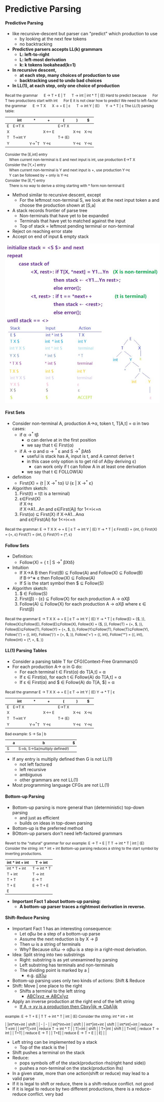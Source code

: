 # Predictive Parsing
#### Predictive Parsing
- like recursive-descent but parser can "predict" which production to use
    + by looking at the next few tokens
    + no backtracking
- **Predictive parsers accepts LL(k) grammars**
    + **L: left-to-right**
    + **L: left-most derivation**
    + **k: k tokens lookahead(k=1)**
- **In recursive descent,**
    + **at each step, many choices of production to use**
    + **backtracking used to undo bad choices**
- **In LL(1), at each step, only one choice of production**

<small>
Recall the grammar  
&nbsp;&nbsp;&nbsp;&nbsp; E → T + E | T  
&nbsp;&nbsp;&nbsp;&nbsp; T → int | int * T | (E)  
Hard to predict because  
&nbsp;&nbsp;&nbsp;&nbsp; For T two productions start with int  
&nbsp;&nbsp;&nbsp;&nbsp; For E it is not clear how to predict  
We need to left-factor the grammar  
&nbsp;&nbsp;&nbsp;&nbsp; E → T X  
&nbsp;&nbsp;&nbsp;&nbsp; X → + E | ε  
&nbsp;&nbsp;&nbsp;&nbsp; T → int Y | (E)  
&nbsp;&nbsp;&nbsp;&nbsp; Y → * T | ε  
The LL(1) parsing table:  

|  | int | \* | \+ | ( | ) | $ |
| - | - | - | - | - | - | - | 
| E | E→T X |  |  | E→T X |  |  |
| X |  |  | X→+ E |  | X→ε | X→ε |
| T | T→int Y |  |  | T→ (E) |  |  |
| Y |  | Y→<sup>\*</sup>T | Y→ε |  |Y→ε  | Y→ε |

Consider the [E,int] entry  
&nbsp;&nbsp;&nbsp;&nbsp;When current non-terminal is E and next input is int, use production E→T X  
Consider the [Y,\+] entry  
&nbsp;&nbsp;&nbsp;&nbsp;When current non-terminal is Y and next input is \+, use production Y→ε  
&nbsp;&nbsp;&nbsp;&nbsp;Y can be followed by \+ only is  Y→ε  
Consider the [E,\*] entry  
&nbsp;&nbsp;&nbsp;&nbsp;There is no way to derive a string starting with \* form non-terminal E
</small>

- Method similar to recursive descent, except
    + For the leftmost non-terminal S, we look at the next input token a and choose the production shown at [S,a]
- A stack records frontier of parse tree
    + Non-terminals that have yet to be expanded
    + Terminals that have yet to matched against the input
    + Top of stack = leftmost pending terminal or non-terminal
- Reject on reaching error state
- Accept on end of input & empty stack

![predictiveParsing](https://github.com/Austen-hub/Austen-hub.github.io/blob/master/basicCourse/images/Compilers-predictiveParsing.JPG?raw=true)

#### First Sets
- Consider non-terminal A, production A→α, token t, T[A,t] = α in two cases:
    + if α →<sup>\*</sup> tβ
        * α can derive at in the first position
        * we say that t ∈ First(α)
    + if A → α and α → <sup>\*</sup> ε and S →<sup>\*</sup> βAtδ
        * useful is stack has A, input is t, and A cannot derive t
        * in this case only option is to get rid of A(by deriving ε)
            - can work only if t can follow A in at least one derivation
        * we say that t ∈ FOLLOW(A)
- definition
    + First(X) = {t | X →<sup>\*</sup> tα} U {ε | X →<sup>\*</sup> ε}
- Algorithm sketch:
    1. First(t) = t(t is a terminal)
    2. ε∈First(X)  
        if X→ε  
        if X→A1…An and ε∈First(Aj) for 1<=i<=n  
    3. First(α) ⊆ First(X) if X→A1…Anα  
        and ε∈First(Ai) for 1<=i<=n

<small>
Recall the grammar:
E → T X  
X → + E | ε   
T → int Y | (E)  
Y → * T | ε  
First(E) = {int, (}  
First(X) = {+, ε}  
First(T) = {int, (}  
First(Y) = {*, ε}
</small>

#### Follow Sets
- Definition:
    + Follow(X) = { t | S →<sup>\*</sup> βXtδ} 
- Intuition
    + If X→A B then First(B) ⊆ Follow(A) and Follow(X) ⊆ Follow(B)  
        if B→^∗ ε then Follow(X) ⊆ Follow(A)  
    + If S is the start symbol then $ ⊆ Follow(S)
- Algorithm sketch:
    1. $ ∈ Follow(S)
    2. First(β) - {ε} ⊆ Follow(X) for each production A → αXβ
    3. Follow(A) ⊆ Follow(X) for each production A → αXβ where ε ∈ First(β)

<small>
Recall the grammar
E → T X  
X → + E | ε  
T → int Y | (E)  
Y → * T | ε  
Follow(E) = {$, )}, Follow(X)⊆Follow(E), Follow(E)⊆Follow(X),  
Follow(X) = {$, )},  
Follow(T) = {+, $, )}, Follow(E)⊆Follow(T),  
Follow(Y) = {+, $, )}, Follow(Y)⊆Follow(T), Follow(T)⊆Follow(Y),  
Follow('(') = {(, int},  
Follow(')') = {+, $, )},  
Follow('+') = {(, int},  
Follow('*') = {(, int},  
Follow(int) = {*, +, $, )}   
</small>

#### LL(1) Parsing Tables
- Consider a parsing table T for CFG(Context-Free Grammars)G
- For each production A→ α in G do:
    + For each terminal t ∈ First(α) do T[A,t] = α
    + If ε ∈ First(α), for each t ∈ Follow(A) do T[A,t] = α
    + If ε ∈ First(α) and $ ∈ Follow(A) do T[A, $] = α

<small>
Recall the grammar  
E → T X  
X → + E | ε  
T → int Y | (E)  
Y → * T | ε  

|  | int | \* | \+ | ( | ) | $ |
| - | - | - | - | - | - | - | 
| E | E→T X |  |  | E→T X |  |  |
| X |  |  | X→+ E |  | X→ε | X→ε |
| T | T→int Y |  |  | T→ (E) |  |  |
| Y |  | Y→<sup>\*</sup>T | Y→ε |  |Y→ε  | Y→ε |

Bad example: S → Sa | b  

|  | a | b | $ |
| - | - | - | - |
| S |  | S→b, S→Sa(multiply defined!) |  |

</small>

- If any entry is multiplly defined then G is not LL(1)
    + not left factored
    + left recursive
    + ambiguous
    + other grammars are not LL(1)
- Most programming language CFGs are not LL(1)
#### Bottom-up Parsing
- Bottom-up parsing is more general than (deterministic) top-down parsing
    + and just as efficient
    + builds on ideas in top-down parsing
- Bottom-up is the preferred method
- BOttom-up parsers don't need left-factored grammars

<small>
Revert to the "natural" grammar for our example:  
E → T + E | T  
T → int * T | int | (E)  
Consider the string: int * int + int  
Bottom-up parsing reduces a string to the start symbol by inverting productions.  

| int \* int \+ int | T → int |
| - | - |
|int \* T \+ int | T → int \* T|
| T \+ int | T → int |
| T \+ T | E → T |
| T \+ E | E → T \+ E| 
| E |  |

</small>

- **Important Fact 1 about bottom-up parsing:**
    + **A bottom-up parser traces a rightmost derivation in reverse.**
#### Shift-Reduce Parsing
- Important Fact 1 has an interesting consequence:
    + Let αβω be a step of a bottom-up parse
    + Assume the next reduction is by X → β
    + Then ω is a string of terminals
    + Why? Because αXω → αβω is a step in a right-most derivation.
- Idea: Split string into two substrings
    + Right: substring is as yet unexamined by parsing
    + Left substring has terminals and non-terminals
    + The dividing point is marked by a <u>|</u>
        * e.g. <u>αX|ω</u>
- Bottom-up parsing uses only two kinds of actions: Shift & Reduce
- Shift: Move <u>|</u> one place to the right
    + Shifts a terminal to the left string
        * <u>ABC|xyz => ABCx|yz</u>
- Apply an inverse production at the right end of the left string
    + <u>If A → xy is a production then Cbxy|ijk => CbA|ijk</u>

<small>
example:  
E → T + E | T   
T → int * T | int | (E)  
Consider the string: int * int + int     

| |int\*int\+int | shift |
| - | - | 
| int\|\*int\+int | shift |
| int\*|int\+int | shift | 
| int\*int|\+int | reduce T→int | 
| int\*T|\+int | reduce T → int \* T | 
| T|\+int | shift | 
| T\+|int | shift |
| T\+int| | reduce T → int | 
| T\+T| | reduce E → T | 
| T\+E| | reduce E → T \+ E | 
| E| |  |

</small>

- Left string can be implemented by a stack
    + Top of the stack is the |
- Shift pushes a terminal on the stack
- Reduce:
    + pops symbols off of the stack(production rhs(right hand side))
    + pushes a non-terminal on the stack(production lhs)
- In a given state, more than one action(shift or reduce) may lead to a valid parse
- If it is legal to shift or reduce, there is a shift-reduce conflict. not good
- If it is legal to reduce by two different productions, there is a reduce-reduce conflict. very bad


